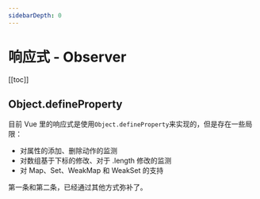 ```yaml
---
sidebarDepth: 0
---
```


# 响应式 - Observer

[[toc]]

## Object.defineProperty

目前 Vue 里的响应式是使用`Object.defineProperty`来实现的，但是存在一些局限：

- 对属性的添加、删除动作的监测
- 对数组基于下标的修改、对于 .length 修改的监测
- 对 Map、Set、WeakMap 和 WeakSet 的支持

第一条和第二条，已经通过其他方式弥补了。
